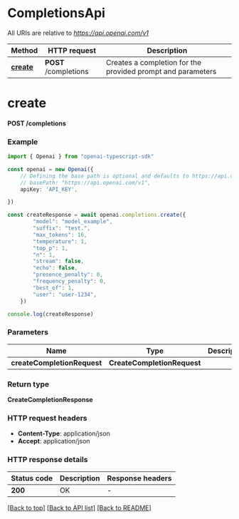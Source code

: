 # CompletionsApi

All URIs are relative to *https://api.openai.com/v1*

Method | HTTP request | Description
------------- | ------------- | -------------
[**create**](CompletionsApi.md#create) | **POST** /completions | Creates a completion for the provided prompt and parameters


# **create**

#### **POST** /completions


### Example


```typescript
import { Openai } from "openai-typescript-sdk"

const openai = new Openai({
    // Defining the base path is optional and defaults to https://api.openai.com/v1
    // basePath: "https://api.openai.com/v1",
    apiKey: 'API_KEY',

})

const createResponse = await openai.completions.create({
        "model": "model_example",
        "suffix": "test.",
        "max_tokens": 16,
        "temperature": 1,
        "top_p": 1,
        "n": 1,
        "stream": false,
        "echo": false,
        "presence_penalty": 0,
        "frequency_penalty": 0,
        "best_of": 1,
        "user": "user-1234",
    })

console.log(createResponse)

```


### Parameters

Name | Type | Description  | Notes
------------- | ------------- | ------------- | -------------
 **createCompletionRequest** | **CreateCompletionRequest**|  |


### Return type

**CreateCompletionResponse**

### HTTP request headers

 - **Content-Type**: application/json
 - **Accept**: application/json


### HTTP response details
| Status code | Description | Response headers |
|-------------|-------------|------------------|
**200** | OK |  -  |

[[Back to top]](#) [[Back to API list]](../README.md#documentation-for-api-endpoints) [[Back to README]](../README.md)


